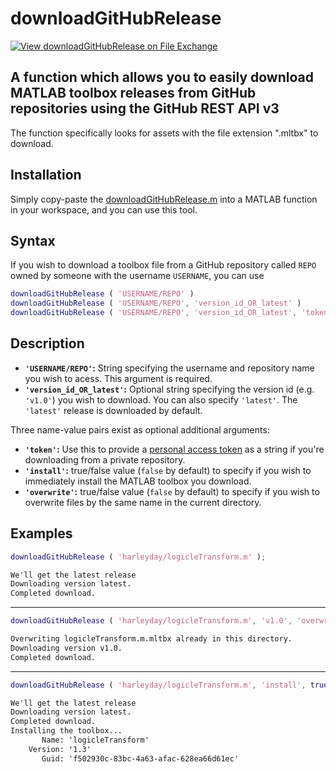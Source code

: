 # downloadGitHubRelease

[![View downloadGitHubRelease on File Exchange](https://www.mathworks.com/matlabcentral/images/matlab-file-exchange.svg)](https://uk.mathworks.com/matlabcentral/fileexchange/69409-downloadgithubrelease)

## A function which allows you to easily download MATLAB toolbox releases from GitHub repositories using the GitHub REST API v3

The function specifically looks for assets with the file extension ".mltbx" to download.

## Installation

Simply copy-paste the [downloadGitHubRelease.m](https://github.com/harleyday/downloadGitHubRelease/blob/master/downloadGitHubRelease.m) into a MATLAB function in your workspace, and you can use this tool.

## Syntax

If you wish to download a toolbox file from a GitHub repository called `REPO` owned by someone with the username `USERNAME`, you can use

```MATLAB
downloadGitHubRelease ( 'USERNAME/REPO' )
downloadGitHubRelease ( 'USERNAME/REPO', 'version_id_OR_latest' )
downloadGitHubRelease ( 'USERNAME/REPO', 'version_id_OR_latest', 'token', PERSONAL_ACESS_TOKEN, 'install', true/false, 'overwrite', true/false )
```

## Description

-   **`'USERNAME/REPO'`:** String specifying the username and repository name you wish to acess. This argument is required.
-   **`'version_id_OR_latest'`:** Optional string specifying the version id (e.g. `'v1.0'`) you wish to download. You can also specify `'latest'`. The `'latest'` release is downloaded by default.

Three name-value pairs exist as optional additional arguments:

-   **`'token'`:** Use this to provide a [personal access token](https://github.com/settings/tokens) as a string if you're downloading from a private repository.
-   **`'install'`:** true/false value (`false` by default) to specify if you wish to immediately install the MATLAB toolbox you download.
-   **`'overwrite'`:** true/false value (`false` by default) to specify if you wish to overwrite files by the same name in the current directory.

## Examples

```MATLAB
downloadGitHubRelease ( 'harleyday/logicleTransform.m' );
```

```HTML
We'll get the latest release
Downloading version latest.
Completed download.
```

* * *

```MATLAB
downloadGitHubRelease ( 'harleyday/logicleTransform.m', 'v1.0', 'overwrite', true );
```

```HTML
Overwriting logicleTransform.m.mltbx already in this directory.
Downloading version v1.0.
Completed download.
```

* * *

```MATLAB
downloadGitHubRelease ( 'harleyday/logicleTransform.m', 'install', true );
```

```HTML
We'll get the latest release
Downloading version latest.
Completed download.
Installing the toolbox...
       Name: 'logicleTransform'
    Version: '1.3'
       Guid: 'f502930c-83bc-4a63-afac-628ea66d61ec'
```
